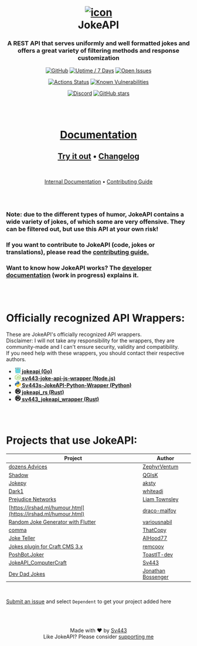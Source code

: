 <div align="center" style="text-align:center">

# [![icon](https://sv443.net/cdn/jokeapi/icon_readme.png)](#readme)<br>JokeAPI
### A REST API that serves uniformly and well formatted jokes and offers a great variety of filtering methods and response customization
[![GitHub](https://img.shields.io/github/license/Sv443/JokeAPI)](https://github.com/Sv443/JokeAPI/blob/master/LICENSE.txt)
[![Uptime / 7 Days](https://img.shields.io/uptimerobot/ratio/7/m784261094-bff76b959ebb8fc39f7eb2d0)](https://status.sv443.net/)
[![Open Issues](https://img.shields.io/github/issues/Sv443/JokeAPI)](https://github.com/Sv443/JokeAPI/issues)
  
[![Actions Status](https://github.com/Sv443/JokeAPI/workflows/build/badge.svg)](https://github.com/Sv443/JokeAPI/actions)
[![Known Vulnerabilities](https://snyk.io/test/github/Sv443/JokeAPI/badge.svg)](https://snyk.io/test/github/Sv443/JokeAPI)
  
[![Discord](https://img.shields.io/discord/565933531214118942)](https://discord.gg/aBH4uRG)
[![GitHub stars](https://img.shields.io/github/stars/Sv443/JokeAPI?style=social)](https://github.com/Sv443/JokeAPI/stargazers)

<br><br>

# [Documentation](https://jokeapi.dev/)
## [Try it out](https://jokeapi.dev/#try-it) &bull; [Changelog](./changelog.md#readme)

<br>

[Internal Documentation](./dev/docs/index.md#readme) &bull; [Contributing Guide](./.github/Contributing.md#readme)


</div>
<br><br>

### Note: due to the different types of humor, JokeAPI contains a wide variety of jokes, of which some are very offensive. They can be filtered out, but use this API at your own risk!
### If you want to contribute to JokeAPI (code, jokes or translations), please read the [contributing guide.](./.github/Contributing.md)
### Want to know how JokeAPI works? The [developer documentation](https://github.com/Sv443/JokeAPI/tree/version/2.4.0/dev/docs/home.md#readme) (work in progress) explains it.

<br><br>

# Officially recognized API Wrappers:
These are JokeAPI's officially recognized API wrappers.  
Disclaimer: I will not take any responsibility for the wrappers, they are community-made and I can't ensure security, validity and compatibility.  
If you need help with these wrappers, you should contact their respective authors.  
  
- <b><a href="https://github.com/Icelain/jokeapi#readme"><img src="./docs/static/external/golang.svg" width="16" height="16"> jokeapi (Go)</a></b>
- <b><a href="https://github.com/sahithyandev/sv443-joke-api-js-wrapper#readme"><img src="./docs/static/external/nodejs.svg" width="16" height="16"> sv443-joke-api-js-wrapper (Node.js)</a></b>
- <b><a href="https://github.com/thenamesweretakenalready/Sv443s-JokeAPI-Python-Wrapper#readme"><img src="./docs/static/external/python.svg" width="16" height="16"> Sv443s-JokeAPI-Python-Wrapper (Python)</a></b>
- <b><a href="https://crates.io/crates/jokeapi_rs"><img src="./docs/static/external/rust.svg" width="16" height="16"> jokeapi_rs (Rust)</a></b>
- <b><a href="https://github.com/canarado/sv443_jokeapi_wrapper#readme"><img src="./docs/static/external/rust.svg" width="16" height="16"> sv443_jokeapi_wrapper (Rust)</a></b>

<br><br>

# Projects that use JokeAPI:
| Project | Author |
| --- | --- |
| [dozens Advices](https://github.com/ZephyrVentum/dozens-Advices) | [ZephyrVentum](https://github.com/ZephyrVentum) |
| [Shadow](https://github.com/QGIsK/Shadow) | [QGIsK](https://github.com/QGIsK) |
| [Jokepy](https://github.com/aksty/Jokepy) | [aksty](https://github.com/aksty) |
| [Dark1](https://github.com/whiteadi/Dark1) | [whiteadi](https://github.com/whiteadi) |
| [Prejudice Networks](https://github.com/LiamTownsley/Prejudice-Networks) | [Liam Townsley](https://github.com/LiamTownsley) |
| [https://irshad.ml/humour.html](https://irshad.ml/humour.html) | [draco-malfoy](https://github.com/draco-malfoy) |
| [Random Joke Generator with Flutter](https://github.com/variousnabil/Random-Joke-Generator-with-Flutter) | [variousnabil](https://github.com/variousnabil) |
| [comma](https://thatcopy.pw/comma) | [ThatCopy](https://github.com/ThatCopy) |
| [Joke Teller](https://github.com/AlHood77/Joke_Teller) | [AlHood77](https://github.com/AlHood77) |
| [Jokes plugin for Craft CMS 3.x](https://github.com/remcoov/jokes) | [remcoov](https://github.com/remcoov) |
| [PoshBot.Joker](https://github.com/ToastIT-dev/PoshBot.Joker) | [ToastIT-dev](https://github.com/ToastIT-dev) |
| [JokeAPI_ComputerCraft](https://github.com/Sv443/JokeAPI_ComputerCraft) | [Sv443](https://github.com/Sv443) |
| [Dev Dad Jokes](https://github.com/jonathanbossenger/devdadjokes) | [Jonathan Bossenger](https://github.com/jonathanbossenger) |

<br>

[Submit an issue](https://github.com/Sv443/JokeAPI/issues/new/choose) and select `Dependent` to get your project added here

<!--
Old list-style dependents:
- [dozens Advices](https://github.com/ZephyrVentum/dozens-Advices) by [ZephyrVentum](https://github.com/ZephyrVentum)
- [Shadow-bot](https://github.com/QGIsK/Shadow-bot) by [QGIsK](https://github.com/QGIsK)
- [Jokepy](https://github.com/aksty/Jokepy) by [aksty](https://github.com/aksty)
- [Dark1](https://github.com/whiteadi/Dark1) by [whiteadi](https://github.com/whiteadi)
- [Prejudice Networks](https://github.com/LiamTownsley/Prejudice-Networks) by [Liam Townsley](https://github.com/LiamTownsley)
- [https://irshad.ml/humour.html](https://irshad.ml/humour.html) by [draco-malfoy](https://github.com/draco-malfoy)
- [Random Joke Generator with Flutter](https://github.com/variousnabil/Random-Joke-Generator-with-Flutter) by [variousnabil](https://github.com/variousnabil)
- [comma](https://thatcopy.pw/comma) by [ThatCopy](https://github.com/ThatCopy)
- [Joke Teller](https://github.com/AlHood77/Joke_Teller) by [AlHood77](https://github.com/AlHood77)
- [Jokes plugin for Craft CMS 3.x](https://github.com/remcoov/jokes) by [remcoov](https://github.com/remcoov)
- [PoshBot.Joker](https://github.com/ToastIT-dev/PoshBot.Joker) by [ToastIT-dev](https://github.com/ToastIT-dev)
- [JokeAPI_ComputerCraft](https://github.com/Sv443/JokeAPI_ComputerCraft) by [Sv443](https://github.com/Sv443)
-->


<br><br>
<div align="center" style="text-align:center">

Made with ❤️ by [Sv443](https://github.com/Sv443)  
Like JokeAPI? Please consider [supporting me](https://github.com/sponsors/Sv443)

</div>
